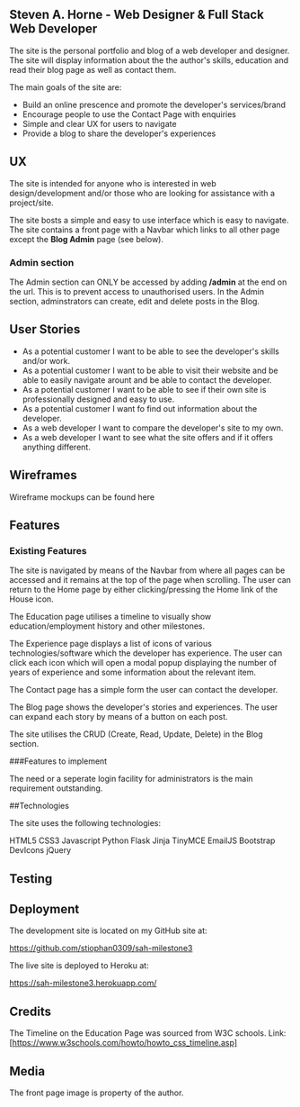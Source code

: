 ## Steven A. Horne - Web Designer & Full Stack Web Developer

The site is the personal portfolio and blog of a web developer and designer.  The site will display information about the the author's skills, education and read their blog page as well as contact them.

The main goals of the site are: 

* Build an online prescence and promote the developer's services/brand
* Encourage people to use the Contact Page with enquiries
* Simple and clear UX for users to navigate
* Provide a blog to share the developer's experiences

## UX

The site is intended for anyone who is interested in web design/development and/or those who are looking for assistance with a project/site.

The site bosts a simple and easy to use interface which is easy to navigate.  The site contains a front page with a Navbar which links to all other page except the **Blog Admin** page (see below).

### Admin section

The Admin section can ONLY be accessed by adding **/admin** at the end on the url.  This is to prevent access to unauthorised users.
In the Admin section, adminstrators can create, edit and delete posts in the Blog.

## User Stories

* As a potential customer I want to be able to see the developer's skills and/or work.
* As a potential customer I want to be able to visit their website and be able to easily navigate arount and be able to contact the developer.
* As a potential customer I want to be able to see if their own site is professionally designed and easy to use.
* As a potential customer I want fo find out information about the developer.
* As a web developer I want to compare the developer's site to my own.
* As a web developer I want to see what the site offers and if it offers anything different.

## Wireframes

Wireframe mockups can be found here

## Features

### Existing Features

The site is navigated by means of the Navbar from where all pages can be accessed and it remains at the top of the page when scrolling.  The user can return to the Home page by either clicking/pressing the Home link of the House icon.

The Education page utilises a timeline to visually show education/employment history and other milestones.

The Experience page displays a list of icons of various technologies/software which the developer has experience.  The user can click each icon which will open a modal popup displaying the number of years of experience and some information about the relevant item.

The Contact page has a simple form the user can contact the developer.

The Blog page shows the developer's stories and experiences. The user can expand each story by means of a button on each post.

The site utilises the CRUD (Create, Read, Update, Delete) in the Blog section. 

###Features to implement

The need or a seperate login facility for administrators is the main requirement outstanding.

##Technologies

The site uses the following technologies:

HTML5
CSS3
Javascript
Python
Flask
Jinja
TinyMCE
EmailJS
Bootstrap
DevIcons
jQuery

## Testing

## Deployment

The development site is located on my GitHub site at:

https://github.com/stiophan0309/sah-milestone3

The live site is deployed to Heroku at:

https://sah-milestone3.herokuapp.com/

## Credits

The Timeline on the Education Page was sourced from W3C schools. Link: [https://www.w3schools.com/howto/howto_css_timeline.asp]


## Media

The front page image is property of the author.